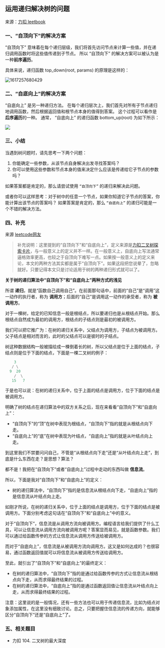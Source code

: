 ## 运用递归解决树的问题

来源：[力扣 leetbook](https://leetcode-cn.com/leetbook/read/data-structure-binary-tree/xefb4e/)

### 一、“自顶向下”的解决方案

“自顶向下” 意味着在每个递归层级，我们将首先访问节点来计算一些值，并在递归调用函数时将这些值传递到子节点。 所以 “自顶向下” 的解决方案可以被认为是一种**前序遍历**。 

具体来说，递归函数 top_down(root, params) 的原理是这样的：

![1617257680429](D:\Code\Algorithm-Python\image\二叉树-总结-自顶向下.png)

### 二、“自底向上”的解决方案

“自底向上” 是另一种递归方法。 在每个递归层次上，我们首先对所有子节点递归地调用函数，然后根据返回值和根节点本身的值得到答案。 这个过程可以看作是**后序遍历**的一种。 通常， “自底向上” 的递归函数 bottom_up(root) 为如下所示：

![](D:/Code/Algorithm-Python/image/二叉树-递归模板-2.png)

### 三、小结

当遇到树问题时，请先思考一下两个问题：

1. 你能确定一些参数，从该节点自身解决出发寻找答案吗？
2. 你可以使用这些参数和节点本身的值来决定什么应该是传递给它子节点的参数吗？

如果答案都是肯定的，那么请尝试使用 `“自顶向下”` 的递归来解决此问题。

或者你可以这样思考：对于树中的任意一个节点，如果你知道它子节点的答案，你能计算出该节点的答案吗？ 如果答案是肯定的，那么 `“自底向上”` 的递归可能是一个不错的解决方法。

### 四、补充

来源 [leetcode网友](https://leetcode-cn.com/problems/maximum-depth-of-binary-tree/solution/python-3di-gui-zi-ding-xiang-xia-zi-di-xiang-shang/)

> 补充说明：这里提到的“自顶向下”和“自底向上”，定义来源是[力扣二叉树探索卡片](https://leetcode-cn.com/leetbook/read/data-structure-binary-tree/xefb4e/)，与一般意义上的定义并不一样。在一般意义上，自底向上写法通常逼格效率更高，也较之于自顶向下难写一点。如果按一般意义上的定义来论，本文的两种方法其实都是属于“自顶向下”。如果这段把您说晕了，忽略就好。只要记得本文只是讨论适用于树的两种递归形式就可以了。

**关于树的递归算法中“自顶向下”和“自底向上”两种方式的浅见**

所谓 **递归**，就是“函数自己调用自己”。在前面那句话中，前面的“自己”是“调用”这一动作的执行者，称为 **调用方**；后面的“自己”是调用这一动作的承受者，称为 **被调用方**。

对于一棵树，给定的已知信息一般是根结点，所以要递归也是从根结点开始。那么根结点自然成为最初的调用方，根结点的子结点则是最初的被调用方。

我们可以把它推广为：在树的递归关系中，父结点为调用方，子结点为被调用方。父子结点是相对而言的，此时的父结点可以是彼时的子结点。

树这种数据结构一般被描绘成一棵倒着长的树，所以父结点是位于上面的结点，子结点则是位于下面的结点，下面是一棵二叉树的例子：


```python
    3
   / \
  9  20
    /  \
   15   7
```
于是也可以说：在树的递归关系中，位于上面的结点是调用方，位于下面的结点是被调用方。

明确了树的结点在递归算法中的双方关系之后，现在来看看“自顶向下”和“自底向上”：

* “自顶向下”的“顶”在树中表现为根结点，“自顶向下”指的就是从根结点向下走。
* “自底向上”的“底”在树中表现为叶结点，“自底向上”指的就是从叶结点向上走。

到这里我们不禁要问问自己，不管是“从根结点向下走”还是“从叶结点向上走”，到底是什么东西在走？是思想？算法？

都不是！我把在“自顶向下”或者“自底向上”过程中走动的东西叫做 **信息流**。

所以，下面是我对“自顶向下”和“自底向上”的定义：

* 树的递归算法中，“自顶向下”指的是信息流从根结点向下走，“自底向上”指的是信息流从叶结点向上走。

如刚才所说，在树的递归关系中，位于上面的结点是调用方，位于下面的结点是被调用方。下面分别考虑这句话在“自顶向下”和“自底向上”中的意义。

对于“自顶向下”，信息流是从调用方流向被调用方。编程语言给我们提供了什么工具，可以让信息流从调用方流向被调用方呢？答案显而易见，就是函数参数。我们可以通过给函数传参的方式让信息流从调用方传送给被调用方。

而对于“自底向上”，信息流是从被调用方流向调用方。这又是如何达成的？也很容易，通过函数返回值就可以将信息流从被调用方传送给调用方。

至此，就引出了“自顶向下”和“自底向上”的最终定义：

* 在树的递归算法中，“自顶向下”指的是通过给函数传参的方式让信息流从根结点向下走，从而求得最终结果的过程。
* 在树的递归算法中，“自底向上”指的是通过函数返回值让信息流从叶结点向上走，从而求得最终结果的过程。

注意：这里说的是一般情况，还有一些方法也可以用于传递信息流，比如为结点对象添加属性，在这里没有细致讨论。总之，只要把握住信息流的传递方向，就能够区分“自顶向下”还是“自底向上”了。

### 五、相关题目

* 力扣 104. 二叉树的最大深度